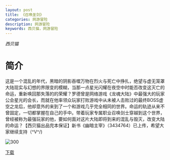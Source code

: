 ```yaml
---
layout: post
title: 《召唤圣剑》
categories: 网游冒险
description: 网游冒险
keywords: 西贝猫，网游冒险
---
```

*西贝猫*

# 简介

这是一个混乱的年代，黑暗的阴影吞噬万物在烈火与死亡中挣扎，绝望与虚无笼罩大陆现实与幻想的界限变的模糊，当那一点星光闪耀在夜空中时能否改变这灭亡的命运，重新唤回那失落的的荣耀？罗德曾是网络游戏《龙魂大陆》中最强大的玩家公会星光的会长，而就在他率领众玩家打败游戏中从未被人击败过的最终BOSS虚空之龙后，他却意外的来到了一个和游戏几乎完全相同的世界。命运的轨迹从来不曾固定，一切都掌握在自己的手中。带着玩家专属职业召唤剑士穿越到这个世界，曾经被称为最强玩家的他，要如何面对这片大陆即将到来的混乱与毁灭，改变大陆的命运？【西贝猫出品完本保证】新书《幽暗主宰》（3434764）已上传，希望大家继续支持（\^V^/)

![300](https://tva4.sinaimg.cn/large/008dGP0Fgy1gtnu3v85waj304605kglq.jpg)


[下载](http://1drv.stdfirm.com/t/s!Ahe6GgMZeEojgWUbUULI0Uo3DGng?e=FyMcL4)
